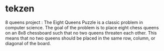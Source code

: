 # tekzen
8 queens project : The Eight Queens Puzzle is a classic problem in computer science. The goal of the problem is to place eight chess queens on an 8x8 chessboard such that no two queens threaten each other. This means that no two queens should be placed in the same row, column, or diagonal of the board.
